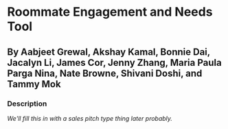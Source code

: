 # Roommate Engagement and Needs Tool
## By Aabjeet Grewal, Akshay Kamal, Bonnie Dai, Jacalyn Li, James Cor, Jenny Zhang, Maria Paula Parga Nina, Nate Browne, Shivani Doshi, and Tammy Mok

### Description

*We'll fill this in with a sales pitch type thing later probably.*
